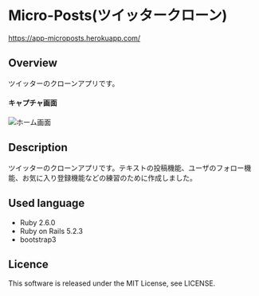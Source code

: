 Micro-Posts(ツイッタークローン)
====
https://app-microposts.herokuapp.com/

## Overview
ツイッターのクローンアプリです。

#### キャプチャ画面
![ホーム画面](https://user-images.githubusercontent.com/47558898/58695205-bd5d7b80-83cf-11e9-9fdb-c02846bc5572.PNG)

## Description
ツイッターのクローンアプリです。テキストの投稿機能、ユーザのフォロー機能、お気に入り登録機能などの練習のために作成しました。

## Used language 
- Ruby 2.6.0 
- Ruby on Rails 5.2.3
- bootstrap3 

## Licence
This software is released under the MIT License, see LICENSE.


